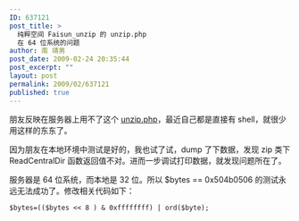 ```yaml
---
ID: 637121
post_title: >
  纯粹空间 Faisun_unzip 的 unzip.php
  在 64 位系统的问题
author: 南 靖男
post_date: 2009-02-24 20:35:44
post_excerpt: ""
layout: post
permalink: 2009/02/637121
published: true
---
```

<p>朋友反映在服务器上用不了这个 <a href="http://www.joomlagate.com/component/option,com_remository/Itemid,48/func,fileinfo/id,260/">unzip.php</a>，最近自己都是直接有 shell，就很少用这样的东东了。</p>  <p>因为朋友在本地环境中测试是好的，我也试了试，dump 了下数据，发现 zip 类下 ReadCentralDir 函数返回值不对。进而一步调试打印数据，就发现问题所在了。</p>  <p>服务器是 64 位系统，而本地是 32 位。所以 $bytes == 0x504b0506 的测试永远无法成功了。修改相关代码如下：</p> <code>$bytes=(($bytes &lt;&lt; 8 ) &amp; 0xffffffff) | ord($byte);</code>